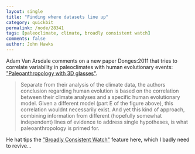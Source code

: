 ```yaml
---
layout: single 
title: "Finding where datasets line up" 
category: quickbit
permalink: /node/28341
tags: [paleoclimate, climate, broadly consistent watch] 
comments: false 
author: John Hawks 
---
```


Adam Van Arsdale comments on a new paper <bib>Donges:2011</bib> that tries to correlate variability in paleoclimates with human evolutionary events: <a href="https://blogs.wellesley.edu/vanarsdale/2011/12/07/evolution/paleoanthropology-with-3d-glasses/">"Paleoanthropology with 3D glasses"</a>. 

<blockquote>Separate from their analysis of the climate data, the authors conclusion regarding human evolution is based on the correlation between their climate analyses and a specific human evolutionary model. Given a different model (part E of the figure above), this correlation wouldnt necessarily exist. And yet this kind of approach, combining information from different (hopefully somewhat independent) lines of evidence to address single hypotheses, is what paleoanthropology is primed for.</blockquote>

He hat tips the <a href="http://johnhawks.net/taxonomy/term/1132">"Broadly Consistent Watch"</a> feature here, which I badly need to revive...

